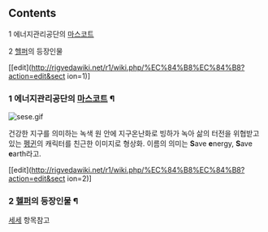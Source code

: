 ## Contents

    

1 에너지관리공단의 [마스코트](%EB%A7%88%EC%8A%A4%EC%BD%94%ED%8A%B8.md)

2 [헬퍼](%ED%97%AC%ED%8D%BC.md)의 등장인물

[[edit](http://rigvedawiki.net/r1/wiki.php/%EC%84%B8%EC%84%B8?action=edit&sect
ion=1)]

### 1 에너지관리공단의 [마스코트](%EB%A7%88%EC%8A%A4%EC%BD%94%ED%8A%B8.md) ¶

![sese.gif](http://z0.enha.kr/http://rigvedawiki.net/r1/pds/sese.gif)

  

건강한 지구를 의미하는 녹색 원 안에 지구온난화로 빙하가 녹아 삶의 터전을 위협받고 있는
[펭귄](%ED%8E%AD%EA%B7%84.md)의 캐릭터를 친근한 이미지로 형상화. 이름의 의미는 **S**ave
**e**nergy, **S**ave **e**arth라고.

[[edit](http://rigvedawiki.net/r1/wiki.php/%EC%84%B8%EC%84%B8?action=edit&sect
ion=2)]

### 2 [헬퍼](%ED%97%AC%ED%8D%BC.md)의 등장인물 ¶

  

[세세](%EC%84%B8%EC%84%B8%28%ED%97%AC%ED%8D%BC%29.md) 항목참고

